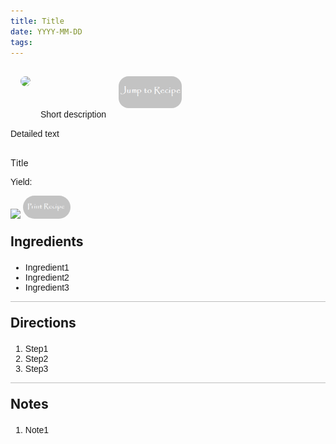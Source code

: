 ```yaml
---
title: Title
date: YYYY-MM-DD
tags:
---
```

<img style="max-width:30%; float:left; border-radius:2rem; padding:1rem;" src="/images/PretzelTreats.jpg" />
<div style="font-family: Arial;">
Short description

<!--more-->

<a href="http://localhost:4000/2022/03/31/PretzelTreats/#recipejump">
<img style="max-width:20%; border-radius:2rem; padding:1rem;" src="/images/JumpToRecipeButton.png" />
</a>

Detailed text

<br>
</div>

<div id="recipejump"></div>
<div id="recipe">
    <div class="recipe-box">
        <div class="recipe-title-box">
            <div>
                <div class="recipe-title-box-title">
                    <div class="recipe-title-box-header">Title</div>
                </div>
                <p class="recipe-title-box-title" style="font-family: Arial;">Yield: </p>
            </div>
            <img class="recipe-title-box-img" src="/images/PretzelTreats.jpg" />
            <img 
                style="max-width:15%; border-radius:2rem;" 
                src="/images/PrintRecipeButton.png"   
                onclick="printDIV('recipe')" />
        </div>
        <p style="font-size:150%;"><b>Ingredients</b></p>
        <ul style="font-family: Arial;">
                <li>Ingredient1</li>
                <li>Ingredient2</li>
                <li>Ingredient3</li>
        </ul>
        <hr style="height:1px;background-color:rgb(189, 189, 189) ">
        <p style="font-size:150%;"><b>Directions</b></p>
        <ol style="font-family: Arial;">
            <li>Step1</li>
            <li>Step2</li>
            <li>Step3</li> 
        </ol> 
        <hr style="height:1px;background-color:rgb(189, 189, 189) ">
        <p style="font-size:150%;"><b>Notes</b></p>
        <ol style="font-family: Arial;">
            <li>Note1</li>
        </ol>
    </div>
</div>

<br>
